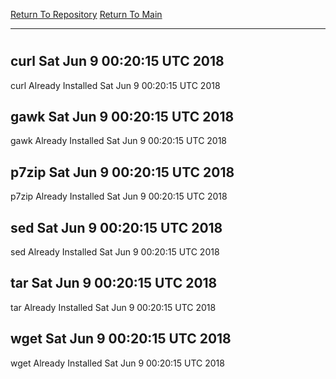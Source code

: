 [Return To Repository](https://github.com/deathbybandaid/piholeparser/)
[Return To Main](https://github.com/deathbybandaid/piholeparser/blob/master/RecentRunLogs/Mainlog.md)
____________________________________
# 
## curl Sat Jun 9 00:20:15 UTC 2018
curl Already Installed Sat Jun 9 00:20:15 UTC 2018
## gawk Sat Jun 9 00:20:15 UTC 2018
gawk Already Installed Sat Jun 9 00:20:15 UTC 2018
## p7zip Sat Jun 9 00:20:15 UTC 2018
p7zip Already Installed Sat Jun 9 00:20:15 UTC 2018
## sed Sat Jun 9 00:20:15 UTC 2018
sed Already Installed Sat Jun 9 00:20:15 UTC 2018
## tar Sat Jun 9 00:20:15 UTC 2018
tar Already Installed Sat Jun 9 00:20:15 UTC 2018
## wget Sat Jun 9 00:20:15 UTC 2018
wget Already Installed Sat Jun 9 00:20:15 UTC 2018
